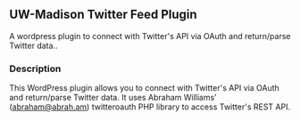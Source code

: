 ## UW-Madison Twitter Feed Plugin

A wordpress plugin to connect with Twitter's API via OAuth and return/parse Twitter data..

### Description

This WordPress plugin allows you to connect with Twitter's API via OAuth and return/parse Twitter data. It uses Abraham Williams' (abraham@abrah.am) twitteroauth PHP library to access Twitter's REST API.

